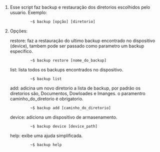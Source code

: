 1. Esse script faz backup e restauração dos diretorios escolhidos pelo usuario.
   Exemplo:

                ~$ backup [opção] [diretorio]

2. Opções:

	restore: faz a restauração do ultimo backup encontrado no dispositivo (device),
			 tambem pode ser passado como parametro um backup especifico.
			 	
				~$ backup restore [nome_do_backup]

	list: lista todos os backups encontrados no dispositivo.

				~$ backup list

	add: adicina um novo diretorio a lista de backup, por padrão os diretorios são,
		 Documentos, Dowloades e Imanges. o paramentro caminho_do_diretorio é obrigatorio.

		 		~$ backup add [caminho_do_diretorio]

	device: adiciona um dispositivo de armasenamento.

				~$ backup device [device_path]

	help: exibe uma ajuda simplificada.

				~$ backup help
